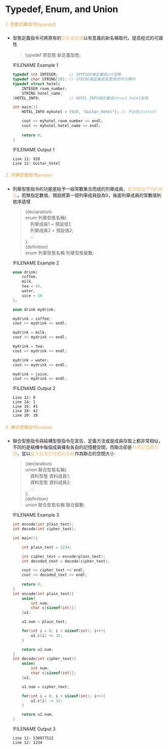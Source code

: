 # Typedef, Enum, and Union

##### <span style="color:#e5c07b">1. 型態定義指令(typedef)</span>

- 型態定義指令可將原有的<span style="color:#e5c07b">型態或結構</span>以有意義的新名稱取代，提高程式的可讀性
  >typedef 原型態 新定義型態;

  !FILENAME Example 1
  ```cpp
  typedef int INTEGER;     // INTEGER被定義成int型態
  typedef char STRING[20]; // STRING被定義成長度20的字元陣列
  typedef struct hotel{
      INTEGER room_number;
      STRING hotel_name;
  }HOTEL_INFO;             // HOTEL_INFO被定義成struct hotel型態

  int main(){
      HOTEL_INFO myhotel = {920, "Guitar_hotel"}; // 不必加上struct

      cout << myhotel.room_number << endl;
      cout << myhotel.hotel_name << endl;
			
      return 0;
  }
	```
  !FILENAME Output 1
  ```
  Line 11: 920
  Line 12: Guitar_hotel
  ```

##### <span style="color:#e5c07b">2. 列舉型態指令(enum)</span>

- 列舉型態指令的功能是給予一組常數集合而成的列舉成員，<span style="color:#e5c07b">各常數值不同的命名</span>。若無指定數值，預設將第一個列舉成員設為0，後面列舉成員的常數值則依序遞增
  >(declaration)  
  >enum 列舉型態名稱{  
	>&nbsp;&nbsp;&nbsp;&nbsp;列舉成員1 = 預設值1;  
	>&nbsp;&nbsp;&nbsp;&nbsp;列舉成員2 = 預設值2;  
	>&nbsp;&nbsp;&nbsp;&nbsp;...  
	>};  
	>(definition)    
	>enum 列舉型態名稱 列舉型態變數;

  !FILENAME Example 2
  ```cpp
  enum drink{
      coffee,
      milk,
      tea = 41,
      water,
      uice = 10
  };

  enum drink mydrink;

  mydrink = coffee;
  cout << mydrink << endl;

  mydrink = milk;
  cout << mydrink << endl;

  mydrink = tea;
  cout << mydrink << endl;

  mydrink = water;
  cout << mydrink << endl;

  mydrink = juice;
  cout << mydrink << endl;
  ```

  !FILENAME Output 2
  ```
  Line 12: 0
  Line 14: 1
  Line 16: 41
  Line 18: 42
  Line 20: 10
  ```

##### <span style="color:#e5c07b">3. 聯合型態指令(union)</span>

- 聯合型態指令與結構型態指令在宣告、定義方法或是成員存取上都非常相似，不同的是結構中每個成員擁有各自的記憶體空間，而聯合卻是<span style="color:#e5c07b">共用記憶體空間</span>，並以<span style="color:#e5c07b">最大長度記憶體的成員</span>作為聯合的空間大小
  >(declaration)  
  >union 聯合型態名稱{  
  >&nbsp;&nbsp;&nbsp;&nbsp;資料型態 資料成員1;  
  >&nbsp;&nbsp;&nbsp;&nbsp;資料型態 資料成員2;   
  >&nbsp;&nbsp;&nbsp;&nbsp;...  
  >};  
  >(definition)  
  >union 聯合型態名稱 聯合變數;

  !FILENAME Example 3
  ```cpp
  int encode(int plain_text);
  int decode(int cipher_text);

  int main(){

      int plain_text = 1234;

      int cipher_text = encode(plain_text);
      int decoded_text = decode(cipher_text);

      cout << cipher_text << endl;
      cout << decoded_text << endl;
      
      return 0;
  }
  int encode(int plain_text){
      union{
          int num;
          char c[sizeof(int)];
      }u1;

      u1.num = plain_text;

      for(int i = 0; i < sizeof(int); i++){
          u1.c[i] += 32;
      }

      return u1.num;
  }
  int decode(int cipher_text){
      union{
          int num;
          char c[sizeof(int)];
      }u1;

      u1.num = cipher_text;

      for(int i = 0; i < sizeof(int); i++){
          u1.c[i] -= 32;
      }

      return u1.num;
  }
  ```
  !FILENAME Output 3
  ```
  Line 11: 538977522
  Line 12: 1234
  ```